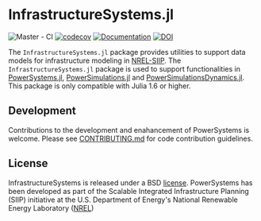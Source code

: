 # InfrastructureSystems.jl

![Master - CI](https://github.com/NREL-SIIP/InfrastructureSystems.jl/workflows/Master%20-%20CI/badge.svg)
[![codecov](https://codecov.io/gh/NREL-SIIP/InfrastructureSystems.jl/branch/master/graph/badge.svg)](https://codecov.io/gh/NREL-SIIP/InfrastructureSystems.jl)
[![Documentation](https://github.com/NREL-SIIP/InfrastructureSystems.jl/workflows/Documentation/badge.svg)](https://nrel-siip.github.io/InfrastructureSystems.jl/stable/)
[![DOI](https://zenodo.org/badge/202787784.svg)](https://zenodo.org/badge/latestdoi/202787784)

The `InfrastructureSystems.jl` package provides utilities to support data models for infrastructure modeling in [NREL-SIIP](https://github.com/NREL-SIIP). The `InfrastructureSystems.jl` package is used to support functionalities in [PowerSystems.jl](https://github.com/NREL-SIIP/PowerSystems.jl), [PowerSimulations.jl](https://github.com/NREL-SIIP/PowerSimulations.jl) and [PowerSimulationsDynamics.jl](https://github.com/NREL-SIIP/PowerSimulationsDynamics.jl). This package is only compatible with Julia 1.6 or higher.

## Development

Contributions to the development and enahancement of PowerSystems is welcome. Please see [CONTRIBUTING.md](https://github.com/NREL-SIIP/InfrastructureSystems.jl/blob/master/CONTRIBUTING.md) for code contribution guidelines.

## License

InfrastructureSystems is released under a BSD [license](https://github.com/NREL-SIIP/InfrastructureSystems.jl/blob/master/LICENSE). PowerSystems has been developed as part of the Scalable Integrated Infrastructure Planning (SIIP)
initiative at the U.S. Department of Energy's National Renewable Energy Laboratory ([NREL](https://www.nrel.gov/))
